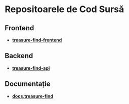 # Repositoarele de Cod Sursă

## Frontend

- [**treasure-find-frontend**](https://github.com/CreativeMonke/treasure-find-frontend)

## Backend

- [**treasure-find-api**](https://github.com/CreativeMonke/treasure-find-api)

## Documentație

- [**docs.treasure-find**](https://github.com/CreativeMonke/docs.treasure-find)
